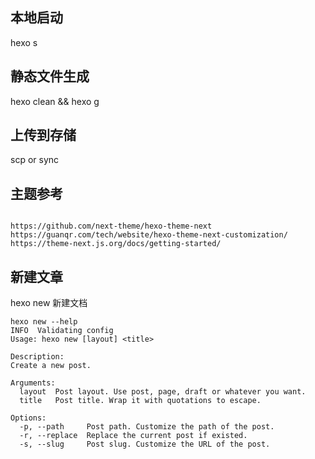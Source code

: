 ## 本地启动

hexo s

## 静态文件生成

hexo clean && hexo g

## 上传到存储

scp or sync

## 主题参考

```shell

https://github.com/next-theme/hexo-theme-next
https://guanqr.com/tech/website/hexo-theme-next-customization/
https://theme-next.js.org/docs/getting-started/
```

## 新建文章

hexo new 新建文档

```shell
hexo new --help
INFO  Validating config
Usage: hexo new [layout] <title>

Description:
Create a new post.

Arguments:
  layout  Post layout. Use post, page, draft or whatever you want.
  title   Post title. Wrap it with quotations to escape.

Options:
  -p, --path     Post path. Customize the path of the post.
  -r, --replace  Replace the current post if existed.
  -s, --slug     Post slug. Customize the URL of the post.
```


